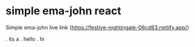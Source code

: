 # simple ema-john react 

Simple ema-john live link (https://festive-nightingale-06cd83.netlify.app/)

. its a 
. hello
. hi




